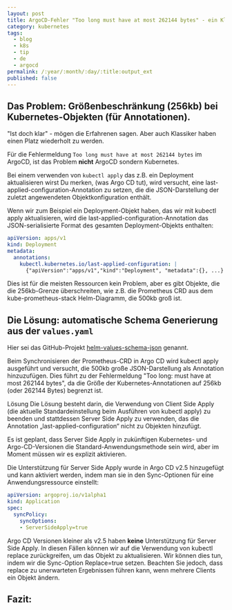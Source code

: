 ```yaml
---
layout: post
title: ArgoCD-Fehler "Too long must have at most 262144 bytes" - ein Klassiker
category: kubernetes
tags:
  - blog
  - k8s
  - tip
  - de
  - argocd
permalink: /:year/:month/:day/:title:output_ext
published: false
---
```


## Das Problem: Größenbeschränkung (256kb) bei Kubernetes-Objekten (für Annotationen).
"Ist doch klar" - mögen die Erfahrenen sagen. Aber auch Klassiker haben einen Platz wiederholt zu werden.

Für die Fehlermeldung  `Too long must have at most 262144 bytes` im ArgoCD, ist das Problem **nicht** ArgoCD sondern Kubernetes.

Bei einem verwenden von `kubectl apply` das z.B. ein Deployment aktualisieren wirst Du merken, 
(was Argo CD tut), wird versucht, eine last-applied-configuration-Annotation zu setzen, die die JSON-Darstellung der zuletzt angewendeten Objektkonfiguration enthält.

Wenn wir zum Beispiel ein Deployment-Objekt haben, das wir mit kubectl apply aktualisieren, wird die last-applied-configuration-Annotation das JSON-serialisierte Format des gesamten Deployment-Objekts enthalten:

```yaml
apiVersion: apps/v1
kind: Deployment
metadata:
  annotations:
    kubectl.kubernetes.io/last-applied-configuration: |
      {"apiVersion":"apps/v1","kind":"Deployment", "metadata":{}, ...}
```

Dies ist für die meisten Ressourcen kein Problem, aber es gibt Objekte, die die 256kb-Grenze überschreiten, wie z.B. die Prometheus CRD aus dem kube-prometheus-stack Helm-Diagramm, die 500kb groß ist.

## Die Lösung: automatische Schema Generierung aus der `values.yaml`
Hier sei das GitHub-Projekt [helm-values-schema-json](https://github.com/losisin/helm-values-schema-json/tree/main) genannt. 


Beim Synchronisieren der Prometheus-CRD in Argo CD wird kubectl apply ausgeführt und versucht, die 500kb große JSON-Darstellung als Annotation hinzuzufügen. Dies führt zu der Fehlermeldung "Too long: must have at most 262144 bytes", da die Größe der Kubernetes-Annotationen auf 256kb (oder 262144 Bytes) begrenzt ist.

Lösung
Die Lösung besteht darin, die Verwendung von Client Side Apply (die aktuelle Standardeinstellung beim Ausführen von kubectl apply) zu beenden und stattdessen Server Side Apply zu verwenden, das die Annotation „last-applied-configuration“ nicht zu Objekten hinzufügt.

Es ist geplant, dass Server Side Apply in zukünftigen Kubernetes- und Argo-CD-Versionen die Standard-Anwendungsmethode sein wird, aber im Moment müssen wir es explizit aktivieren.

Die Unterstützung für Server Side Apply wurde in Argo CD v2.5 hinzugefügt und kann aktiviert werden, indem man sie in den Sync-Optionen für eine Anwendungsressource einstellt:

```yaml
apiVersion: argoproj.io/v1alpha1
kind: Application
spec:
  syncPolicy:
    syncOptions:
    - ServerSideApply=true
```

Argo CD Versionen kleiner als v2.5 haben **keine** Unterstützung für Server Side Apply. In diesen Fällen können wir auf die Verwendung von kubectl replace zurückgreifen, um das Objekt zu aktualisieren. Wir können dies tun, indem wir die Sync-Option Replace=true setzen. Beachten Sie jedoch, dass replace zu unerwarteten Ergebnissen führen kann, wenn mehrere Clients ein Objekt ändern.

## Fazit:
